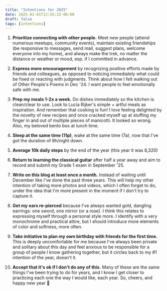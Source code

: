 ```yaml
---
title: "Intentions for 2025"
date: 2025-01-01T12:55:22-06:00
draft: false
tags: [intentions]
---
```

1. **Prioritize connecting with other people.** Meet new people (attend numerous meetups, community events), maintain existing friendships (be responsive to messages, send mail, suggest plans, welcome everyone into my home), and always make the trek, no matter the distance or weather or mood, esp. if I committed in advance.
 

2. **Express more encouragement** by recognizing positive efforts made by friends and colleagues, as opposed to noticing immediately what could be fixed or reacting with judgments. Think about how I felt walking out of Other People's Poems in Dec '24. I want people to feel emotionally safe with me.


3. **Prep my meals 1-2x a week.** Do dishes immediately so the kitchen is clean/clear to use. Look to Lucia Rijker's simple + artful meals as inspiration. And remember that cooking is fun! I love feeling delighted by the novelty of new recipes and once cracked myself up at stuffing my finger in and out of multiple pieces of manicotti. It looked so wrong. Also, my beloved bento box at lunch time.


4. **Sleep at the same time (11p)**, wake at the same time (7a), now that I've got the duration of 8h/night down. 


5. **Average 10k daily steps** by the end of the year (this year it was 6,320)


6. **Return to learning the classical guitar** after half a year away and aim to record and submit my Grade 1 exam in September '25.


7. **Write on this blog at least once a month.** Instead of waiting until December like I've done the past three years. This will help my other intention of taking more photos and videos, which I often forget to do, under the idea that I'm more present in the moment if I don't try to capture it.


8. **Get my ears re-pierced** because I've always wanted gold, dangling earrings: one sword, one mirror (or a rose). I think this relates to expressing myself through a personal style more. I identify with a very monochrome and practical attire, but I should introduce more elements of color and softness, more often.


9. **Take initiative to plan my own birthday with friends for the first time.** This is deeply uncomfortable for me because I've always been private and solitary about this day and feel anxious to be responsible for a group of people I know gathering together, but it circles back to my #1 intention of the year, doesn't it.


10. **Accept that it's ok if I don't do any of this.** Many of these are the same things I've been trying to do for years, and I know I get closer to practicing each one the way I would like, each year. So, cheers, and happy new year 🎉

